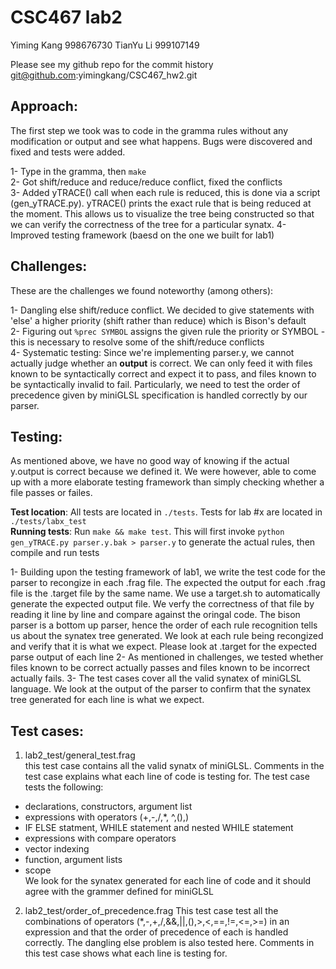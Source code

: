 CSC467 lab2
===========

Yiming Kang 998676730 
TianYu Li   999107149 

Please see my github repo for the commit history git@github.com:yimingkang/CSC467\_hw2.git

Approach:
---------
The first step we took was to code in the gramma rules without any modification or output and see what happens. Bugs were discovered and fixed and tests were added.  

1- Type in the gramma, then `make`  
2- Got shift/reduce and reduce/reduce conflict, fixed the conflicts  
3- Added yTRACE() call when each rule is reduced, this is done via a script (gen\_yTRACE.py). yTRACE() prints the exact rule that is being reduced at the moment. This allows us to visualize the tree being constructed so that we can verify the correctness of the tree for a particular synatx. 
4- Improved testing framework (baesd on the one we built for lab1)  

Challenges:
-----------
These are the challenges we found noteworthy (among others):  

1- Dangling else shift/reduce conflict. We decided to give statements with 'else' a higher priority (shift rather than reduce) which is Bison's default  
2- Figuring out `%prec SYMBOL` assigns the given rule the priority or SYMBOL - this is necessary to resolve some of the shift/reduce conflicts  
4- Systematic testing: Since we're implementing parser.y, we cannot actually judge whether an **output** is correct. We can only feed it with files known to be syntactically correct and expect it to pass, and files known to be syntactically invalid to fail. Particularly, we need to test the order of precedence given by miniGLSL specification is handled correctly by our parser.  

Testing:
--------
As mentioned above, we have no good way of knowing if the actual y.output is correct because we defined it. We were however, able to come up with a more elaborate testing framework than simply checking whether a file passes or failes.  

**Test location**: All tests are located in `./tests`. Tests for lab #x are located in `./tests/labx_test`  
**Running tests**: Run `make && make test`. This will first invoke `python gen_yTRACE.py parser.y.bak > parser.y` to generate the actual rules, then compile and run tests  

1- Building upon the testing framework of lab1, we write the test code for the parser to recongize in each .frag file. The expected the output for each .frag file is the .target file by the same name. We use a target.sh to automatically generate the expected output file. We verfy the correctness of that file by reading it line by line and compare against the oringal code. The bison parser is a bottom up parser, hence the order of each rule recognition tells us about the synatex tree generated. We look at each rule being recongized and verify that it is what we expect. Please look at .target for the expected parse output of each line 
2- As mentioned in challenges, we tested whether files known to be correct actually passes and files known to be incorrect actually fails.
3- The test cases cover all the valid synatex of miniGLSL language. We look at the output of the parser to confirm that the synatex tree generated for each line is what we expect. 

Test cases:
-------
1. lab2\_test/general\_test.frag  
this test case contains all the valid synatx of miniGLSL. Comments in the test case explains what each line of code is testing for. The test case tests the following:  
- declarations, constructors, argument list  
- expressions with operators (+,-,/,\*, ^,(),)  
- IF ELSE statment, WHILE statement and nested WHILE statement  
- expressions with compare operators  
- vector indexing  
- function, argument lists  
- scope  
We look for the synatex generated for each line of code and it should agree with the grammer defined for miniGLSL
2. lab2\_test/order\_of\_precedence.frag
This test case test all the combinations of operators (\*,-,+,/,&&,||,(),>,<,==,!=,<=,>=) in an expression and that the order of precedence of each is handled correctly. The dangling else problem is also tested here. Comments in this test case shows what each line is testing for.  
 
